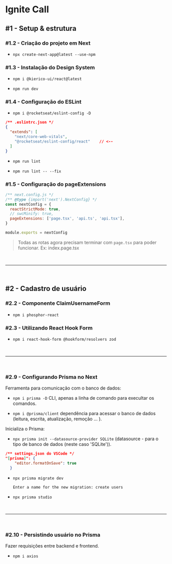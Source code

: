 # Ignite Call

## #1 - Setup & estrutura

### #1.2 - Criação do projeto em Next

* `npx create-next-app@latest --use-npm`

### #1.3 - Instalação do Design System

* `npm i @kierico-ui/react@latest`

* `npm run dev`

### #1.4 - Configuração do ESLint

* `npm i @rocketseat/eslint-config -D`

```json
/** .eslintrc.json */
{
  "extends": [
    "next/core-web-vitals",
    "@rocketseat/eslint-config/react"    // <--
  ]
}
```

* `npm run lint`

* `npm run lint -- --fix`

### #1.5 - Configuração do pageExtensions

```js
/** next.config.js */
/** @type {import('next').NextConfig} */
const nextConfig = {
  reactStrictMode: true,
  // swcMinify: true,
  pageExtensions: ['page.tsx', 'api.ts', 'api.tsx'],
}

module.exports = nextConfig

```

> Todas as rotas agora precisam terminar com `page.tsx` para poder funcionar. Ex: index.page.tsx

<br /><hr /><br />

## #2 - Cadastro de usuário

### #2.2 - Componente ClaimUsernameForm

* `npm i phosphor-react`

### #2.3 - Utilizando React Hook Form

* `npm i react-hook-form @hookform/resolvers zod`

<br /><hr /><br />

### #2.9 - Configurando Prisma no Next

Ferramenta para comunicação com o banco de dados:

* `npm i prisma -D` CLI, apenas a linha de comando para execultar os comandos.

* `npm i @prisma/client` dependência para acessar o banco de dados (leitura, escrita, atualização, remoção ... ).

Inicializa o Prisma:

* `npx prisma init --datasource-provider SQLite` (datasource - para o tipo de banco de dados (neste caso 'SQLite')).

```json
/** settings.json do VSCode */
"[prisma]": {
    "editor.formatOnSave": true
  }
```

* `npx prisma migrate dev`

      Enter a name for the new migration: create users

* `npx prisma studio` <!-- interface para olhar o banco de dados -->

<br /><hr /><br />

### #2.10 - Persistindo usuário no Prisma

Fazer requisições entre backend e frontend.

* `npm i axios`

